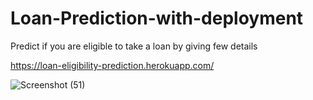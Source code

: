 # Loan-Prediction-with-deployment
Predict if you are eligible to take a loan by giving few details

https://loan-eligibility-prediction.herokuapp.com/

![Screenshot (51)](https://user-images.githubusercontent.com/48923446/92463661-ba178900-f1e9-11ea-8f1c-4a41bb0c11a2.png)
